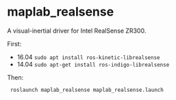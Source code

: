 # maplab_realsense

A visual-inertial driver for Intel RealSense ZR300.

First:
* 16.04 ```sudo apt install ros-kinetic-librealsense```
* 14.04 ```sudo apt-get install ros-indigo-librealsense```

Then:
```
 roslaunch maplab_realsense maplab_realsense.launch
 ```
